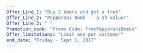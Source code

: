 ```yaml
---
Offer_Line_1: "Buy 2 beers and get a free"
Offer_Line_2: "Pepperoni Bomb -- a $9 value!"
Offer_Line_3: " "
Promotion_code: "Promo Code: FreePepporoniBombs"
Offer_limitations: "Limit one per customer"
end_date: "Friday - Sept 1, 2017"
---
```


